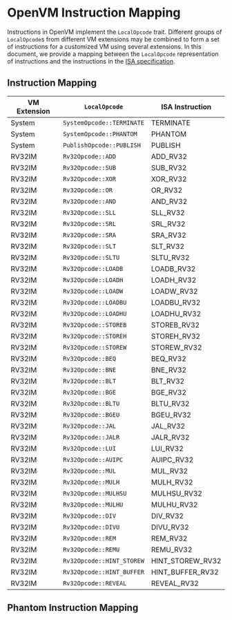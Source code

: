 # OpenVM Instruction Mapping

Instructions in OpenVM implement the `LocalOpcode` trait. Different groups of 
`LocalOpcode`s from different VM extensions may be combined to form a set of
instructions for a customized VM using several extensions. In this document, we
provide a mapping between the `LocalOpcode` representation of instructions and the
instructions in the [ISA specification](../specs/ISA.md).

## Instruction Mapping

| VM Extension | `LocalOpcode` | ISA Instruction |
| ------------- | ---------- | ------------- |
| System | `SystemOpcode::TERMINATE` | TERMINATE |
| System | `SystemOpcode::PHANTOM` | PHANTOM |
| System | `PublishOpcode::PUBLISH` | PUBLISH |
| RV32IM | `Rv32Opcode::ADD` | ADD_RV32 |
| RV32IM | `Rv32Opcode::SUB` | SUB_RV32 |
| RV32IM | `Rv32Opcode::XOR` | XOR_RV32 |
| RV32IM | `Rv32Opcode::OR` | OR_RV32 |
| RV32IM | `Rv32Opcode::AND` | AND_RV32 |
| RV32IM | `Rv32Opcode::SLL` | SLL_RV32 |
| RV32IM | `Rv32Opcode::SRL` | SRL_RV32 |
| RV32IM | `Rv32Opcode::SRA` | SRA_RV32 |
| RV32IM | `Rv32Opcode::SLT` | SLT_RV32 |
| RV32IM | `Rv32Opcode::SLTU` | SLTU_RV32 |
| RV32IM | `Rv32Opcode::LOADB` | LOADB_RV32 |
| RV32IM | `Rv32Opcode::LOADH` | LOADH_RV32 |
| RV32IM | `Rv32Opcode::LOADW` | LOADW_RV32 |
| RV32IM | `Rv32Opcode::LOADBU` | LOADBU_RV32 |
| RV32IM | `Rv32Opcode::LOADHU` | LOADHU_RV32 |
| RV32IM | `Rv32Opcode::STOREB` | STOREB_RV32 |
| RV32IM | `Rv32Opcode::STOREH` | STOREH_RV32 |
| RV32IM | `Rv32Opcode::STOREW` | STOREW_RV32 |
| RV32IM | `Rv32Opcode::BEQ` | BEQ_RV32 |
| RV32IM | `Rv32Opcode::BNE` | BNE_RV32 |
| RV32IM | `Rv32Opcode::BLT` | BLT_RV32 |
| RV32IM | `Rv32Opcode::BGE` | BGE_RV32 |
| RV32IM | `Rv32Opcode::BLTU` | BLTU_RV32 |
| RV32IM | `Rv32Opcode::BGEU` | BGEU_RV32 |
| RV32IM | `Rv32Opcode::JAL` | JAL_RV32 |
| RV32IM | `Rv32Opcode::JALR` | JALR_RV32 |
| RV32IM | `Rv32Opcode::LUI` | LUI_RV32 |
| RV32IM | `Rv32Opcode::AUIPC` | AUIPC_RV32 |
| RV32IM | `Rv32Opcode::MUL` | MUL_RV32 |
| RV32IM | `Rv32Opcode::MULH` | MULH_RV32 |
| RV32IM | `Rv32Opcode::MULHSU` | MULHSU_RV32 |
| RV32IM | `Rv32Opcode::MULHU` | MULHU_RV32 |
| RV32IM | `Rv32Opcode::DIV` | DIV_RV32 |
| RV32IM | `Rv32Opcode::DIVU` | DIVU_RV32 |
| RV32IM | `Rv32Opcode::REM` | REM_RV32 |
| RV32IM | `Rv32Opcode::REMU` | REMU_RV32 |
| RV32IM | `Rv32Opcode::HINT_STOREW` | HINT_STOREW_RV32 |
| RV32IM | `Rv32Opcode::HINT_BUFFER` | HINT_BUFFER_RV32 |
| RV32IM | `Rv32Opcode::REVEAL` | REVEAL_RV32 |


## Phantom Instruction Mapping
